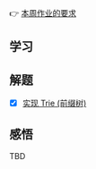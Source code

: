 👉 [本周作业的要求](./homework.md)

## 学习


## 解题
- [x] [实现 Trie (前缀树)](./../leetcode/208_implement-trie-prefix-tree.md)

## 感悟

TBD
